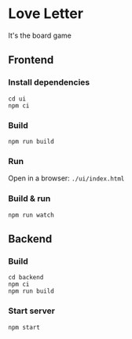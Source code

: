 # Love Letter
It's the board game

## Frontend

### Install dependencies
```
cd ui
npm ci
```
### Build
```
npm run build
```
### Run
Open in a browser: `./ui/index.html`

### Build & run
```
npm run watch
```

## Backend

### Build
```
cd backend
npm ci
npm run build
```

### Start server
```
npm start
```